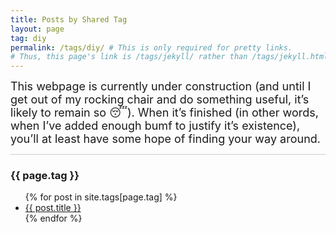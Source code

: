 ```yaml
---
title: Posts by Shared Tag
layout: page
tag: diy
permalink: /tags/diy/ # This is only required for pretty links.
# Thus, this page's link is /tags/jekyll/ rather than /tags/jekyll.html
---
```


<div align="left">
    <font size="4">
    This webpage is currently under construction (and until I get out of my rocking chair and do something useful, it’s likely to remain so 😴). When it’s finished (in other words, when I’ve added enough bumf to justify it’s existence), you’ll at least have some hope of finding your way around.
    </font>
</div>

<!-- <hr style="height:0.75px"> -->
<hr style="background-color: #ccc">

<h3>{{ page.tag }}</h3>

<ul>
    {% for post in site.tags[page.tag] %}
    <li>
        <!-- {{ post.date | date: "%B %d, %Y" }}: --> <a href="{{ post.url }}">{{ post.title }}</a>
    </li>
    {% endfor %}
</ul>
